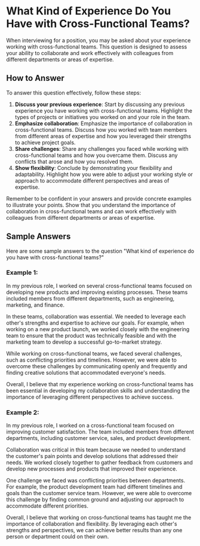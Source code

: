 What Kind of Experience Do You Have with Cross-Functional Teams?
=====================================================================================

When interviewing for a position, you may be asked about your experience working with cross-functional teams. This question is designed to assess your ability to collaborate and work effectively with colleagues from different departments or areas of expertise.

How to Answer
-------------

To answer this question effectively, follow these steps:

1. **Discuss your previous experience**: Start by discussing any previous experience you have working with cross-functional teams. Highlight the types of projects or initiatives you worked on and your role in the team.
2. **Emphasize collaboration**: Emphasize the importance of collaboration in cross-functional teams. Discuss how you worked with team members from different areas of expertise and how you leveraged their strengths to achieve project goals.
3. **Share challenges**: Share any challenges you faced while working with cross-functional teams and how you overcame them. Discuss any conflicts that arose and how you resolved them.
4. **Show flexibility**: Conclude by demonstrating your flexibility and adaptability. Highlight how you were able to adjust your working style or approach to accommodate different perspectives and areas of expertise.

Remember to be confident in your answers and provide concrete examples to illustrate your points. Show that you understand the importance of collaboration in cross-functional teams and can work effectively with colleagues from different departments or areas of expertise.

Sample Answers
--------------

Here are some sample answers to the question "What kind of experience do you have with cross-functional teams?"

### Example 1:

In my previous role, I worked on several cross-functional teams focused on developing new products and improving existing processes. These teams included members from different departments, such as engineering, marketing, and finance.

In these teams, collaboration was essential. We needed to leverage each other's strengths and expertise to achieve our goals. For example, when working on a new product launch, we worked closely with the engineering team to ensure that the product was technically feasible and with the marketing team to develop a successful go-to-market strategy.

While working on cross-functional teams, we faced several challenges, such as conflicting priorities and timelines. However, we were able to overcome these challenges by communicating openly and frequently and finding creative solutions that accommodated everyone's needs.

Overall, I believe that my experience working on cross-functional teams has been essential in developing my collaboration skills and understanding the importance of leveraging different perspectives to achieve success.

### Example 2:

In my previous role, I worked on a cross-functional team focused on improving customer satisfaction. The team included members from different departments, including customer service, sales, and product development.

Collaboration was critical in this team because we needed to understand the customer's pain points and develop solutions that addressed their needs. We worked closely together to gather feedback from customers and develop new processes and products that improved their experience.

One challenge we faced was conflicting priorities between departments. For example, the product development team had different timelines and goals than the customer service team. However, we were able to overcome this challenge by finding common ground and adjusting our approach to accommodate different priorities.

Overall, I believe that working on cross-functional teams has taught me the importance of collaboration and flexibility. By leveraging each other's strengths and perspectives, we can achieve better results than any one person or department could on their own.
